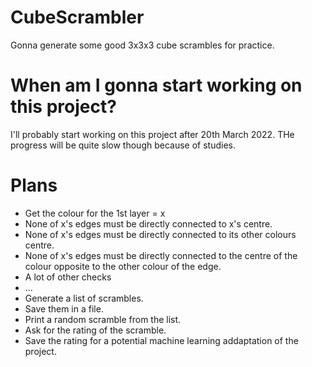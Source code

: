 # CubeScrambler
Gonna generate some good 3x3x3 cube scrambles for practice.

# When am I gonna start working on this project?
I'll probably start working on this project after 20th March 2022. THe progress will be quite slow though because of studies.

# Plans
* Get the colour for the 1st layer = x
* None of x's edges must be directly connected to x's centre.
* None of x's edges must be directly connected to its other colours centre.
* None of x's edges must be directly connected to the centre of the colour opposite to the other colour of the edge.
* A lot of other checks
* ...
* Generate a list of scrambles.
* Save them in a file.
* Print a random scramble from the list.
* Ask for the rating of the scramble.
* Save the rating for a potential machine learning addaptation of the project.
